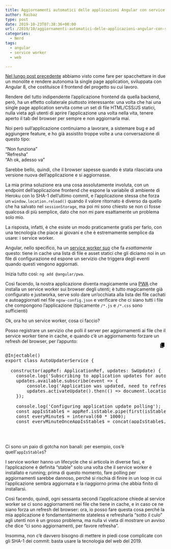 ```yaml
---
title: Aggiornamenti automatici delle applicazioni Angular con service worker
author: Raibaz
type: post
date: 2019-10-23T07:38:36+00:00
url: /2019/10/aggiornamenti-automatici-delle-applicazioni-angular-con-service-worker/
categories:
  - Nerd
tags:
  - angular
  - service worker
  - web

---
```

[Nel lungo post precedente][1] abbiamo visto come fare per spacchettare in due un monolite e rendere autonoma la single page application, sviluppata con Angular 8, che costituisce il frontend del progetto su cui lavoro.

Rendere del tutto indipendente l&#8217;applicazione frontend da quella backend, però, ha un effetto collaterale piuttosto interessante: una volta che hai una single page application servita come un set di file HTML/CSS/JS statici, nulla vieta agli utenti di aprire l&#8217;applicazione una volta nella vita, tenere aperto il tab del browser per sempre e non aggiornarla mai.

Noi però sull&#8217;applicazione continuiamo a lavorare, a sistemare bug e ad aggiungere feature, e ho già assistito troppe volte a una conversazione di questo tipo:

&#8220;Non funziona&#8221;  
&#8220;Refresha&#8221;  
&#8220;Ah ok, adesso va&#8221;

Sarebbe bello, quindi, che il browser sapesse quando è stata rilasciata una versione nuova dell&#8217;applicazione e si aggiornasse.

La mia prima soluzione era una cosa assolutamente involuta, con un endpoint dell&#8217;applicazione frontend che espone la variabile di ambiente di Heroku con lo SHA-1 dell&#8217;ultimo commit, e l&#8217;applicazione stessa che forza un `window.location.reload()` quando il valore ritornato è diverso da quello che ha salvato nel `sessionStorage`, ma poi mi sono chiesto se non ci fosse qualcosa di più semplice, dato che non mi pare esattamente un problema solo mio.

La risposta, infatti, è che esiste un modo praticamente gratis per farlo, con una tecnologia che piace ai giovani e che è estremamente semplice da usare: i service worker.

Angular, nello specifico, ha un [service worker suo][2] che fa _esattamente_ questo: tiene in cache una lista di file e asset statici che gli diciamo noi in un file di configurazione ed espone un servizio che triggera degli eventi quando questi vengono aggiornati.

Inizia tutto così: `ng add @angular/pwa`.

Così facendo, la nostra applicazione diventa magicamente una [PWA][3] che installa un service worker sui browser degli utenti; è tutto magicamente già configurato e justworka, serve solo dare un&#8217;occhiata alla lista dei file cachati e autoaggiornati nel file `ngsw-config.json` e verificare che ci siano tutti i file che compongono l&#8217;applicazione (tipicamente `/*.js` e `/*.css` sono sufficienti)

Ok, ora ho un service worker, cosa ci faccio?

Posso registrare un servizio che polli il server per aggiornamenti ai file che il service worker tiene in cache, e quando c&#8217;è un aggiornamento forzare un refresh del browser, per l&#8217;appunto:

<div style="height: 250px; position:relative; margin-bottom: 50px;" class="wp-block-simple-code-block-ace">
  <div style="position:absolute;top:-20px;right:0px;cursor:pointer" class="copy-simple-code-block">
    <svg aria-hidden="true" role="img" focusable="false" class="dashicon dashicons-admin-page" xmlns="http://www.w3.org/2000/svg" width="20" height="20" viewbox="0 0 20 20"><path d="M6 15V2h10v13H6zm-1 1h8v2H3V5h2v11z"></path></svg>
  </div>
  
  <pre class="wp-block-simple-code-block-ace" style="position:absolute;top:0;right:0;bottom:0;left:0" data-mode="typescript" data-theme="ambiance" data-fontsize="14" data-lines="Infinity" data-showlines="true" data-copy="true">@Injectable()
export class AutoUpdaterService {

  constructor(appRef: ApplicationRef, updates: SwUpdate) {
    console.log('Subscribing to application updates for autorefresh...');
    updates.available.subscribe(event => {
        console.log('Application was updated, need to refresh!');
        updates.activateUpdate().then(() => document.location.reload());
    });

    console.log('Configuring application update polling');
    const appIsStable$ = appRef.isStable.pipe(first(isStable => isStable === true));
    const everyMinute$ = interval(60 * 1000);
    const everyMinuteOnceAppIsStable$ = concat(appIsStable$, everyMinute$);

    everyMinuteOnceAppIsStable$.subscribe(() => {
      updates.checkForUpdate();
    });
  }
}</pre>
</div>

Ci sono un paio di gotcha non banali: per esempio, cos&#8217;è quell&#8217;`appIsStable$`?

I service worker hanno un lifecycle che si articola in diverse fasi, e l&#8217;applicazione è definita &#8220;stable&#8221; solo una volta che il service worker è installato e running; prima di questo momento, fare polling per aggiornamenti sarebbe dannoso, perché si rischia di finire in un loop in cui l&#8217;applicazione sembra aggiornata e la riaggiorno prima che abbia finito di installarsi.

Così facendo, quindi, ogni sessanta secondi l&#8217;applicazione chiede al service worker se ci sono aggiornamenti nei file che tiene in cache, e in caso ce ne siano forza un refresh del browser: ora, io posso fare questa cosa perché la mia applicazione è fondamentalmente stateless e refresharla &#8220;sotto il culo&#8221; agli utenti non è un grosso problema, ma nulla vi vieta di mostrare un avviso che dice &#8220;ci sono aggiornamenti, per favore refresha&#8221;.

Insomma, non c&#8217;è davvero bisogno di mettere in piedi cose complicate con gli SHA-1 dei commit: basta usare la tecnologia del web del 2019.

 [1]: https://www.raibaz.it/2019/10/autenticazione-via-token-jwt-con-angular-e-spring-boot/
 [2]: https://angular.io/guide/service-worker-communications
 [3]: https://developers.google.com/web/progressive-web-apps